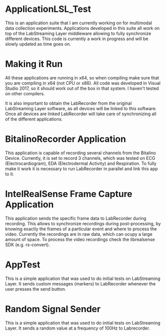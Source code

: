 # ApplicationLSL_Test

This is an application suite that I am currently working on for multimodal data collection experiments. Applications developed in this suite all work on top of the LabStreaming Layer middleware allowing to fully synchronize different devices. This code is currently a work in progress and will be slowly updated as time goes on.

# Making it Run

All these applications are running in x64, so when compiling make sure that you are compiling in x64 (not CPU or x86). All code was developed in Visual Studio 2017, so it should work out of the box in that system. I haven't tested on other compilers. 

It is also important to obtain the LabRecorder from the original LabStreaming Layer software, as all devices will be linked to this software. Once all devices are linked LabRecorder will take care of synchronizing all of the different applications.

# BitalinoRecorder Application

This application is capable of recording several channels from the Bitalino Device. Currently, it is set to record 3 channels, which was tested on ECG (Electrocardiogram), EDA (Electrodermal Activity) and Respiration. To fully make it work it is necessary to run LabRecorder in parallel and link this app to it.

# IntelRealSense Frame Capture Application

This application sends the specific frame data to LabRecorder during recording. This allows to synchronize recordings during post-processing, by knowing exactly the frames of a particular event and where to process the video. Currently the recordings are in raw data, which can ocupy a large amount of space. To process the video recordings check the librealsense SDK (e.g. rs-convert).

# AppTest

This is a simple application that was used to do initial tests on LabStreaming Layer. It sends custom messages (markers) to LabRecorder whenever the user presses the send button.

# Random Signal Sender

This is a simple application that was used to do initial tests on LabStreaming Layer. It sends a random value at a frequency of 100Hz to Labrecorder.